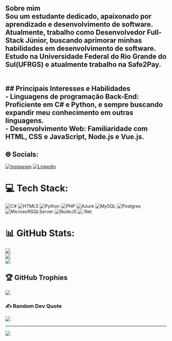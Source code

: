 ## Sobre mim<br>Sou um estudante dedicado, apaixonado por aprendizado e desenvolvimento de software. Atualmente, trabalho como Desenvolvedor Full-Stack Júnior, buscando aprimorar minhas habilidades em desenvolvimento de software.<br>Estudo na Universidade Federal do Rio Grande do Sul(UFRGS) e atualmente trabalho na Safe2Pay. <br><br><br>## Principais Interesses e Habilidades<br>- Linguagens de programação Back-End: Proficiente em C# e Python, e sempre buscando expandir meu conhecimento em outras linguagens.<br>- Desenvolvimento Web: Familiaridade com HTML, CSS e JavaScript, Node.js e Vue.js.<br>


## 🌐 Socials:
[![Instagram](https://img.shields.io/badge/Instagram-%23E4405F.svg?logo=Instagram&logoColor=white)](https://instagram.com/gustalicht) [![LinkedIn](https://img.shields.io/badge/LinkedIn-%230077B5.svg?logo=linkedin&logoColor=white)](https://linkedin.com/in/https://www.linkedin.com/in/gustavolicht) 

# 💻 Tech Stack:
![C#](https://img.shields.io/badge/c%23-%23239120.svg?style=for-the-badge&logo=c-sharp&logoColor=white) ![HTML5](https://img.shields.io/badge/html5-%23E34F26.svg?style=for-the-badge&logo=html5&logoColor=white) ![Python](https://img.shields.io/badge/python-3670A0?style=for-the-badge&logo=python&logoColor=ffdd54) ![PHP](https://img.shields.io/badge/php-%23777BB4.svg?style=for-the-badge&logo=php&logoColor=white) ![Azure](https://img.shields.io/badge/azure-%230072C6.svg?style=for-the-badge&logo=microsoftazure&logoColor=white) ![MySQL](https://img.shields.io/badge/mysql-%2300000f.svg?style=for-the-badge&logo=mysql&logoColor=white) ![Postgres](https://img.shields.io/badge/postgres-%23316192.svg?style=for-the-badge&logo=postgresql&logoColor=white) ![MicrosoftSQLServer](https://img.shields.io/badge/Microsoft%20SQL%20Server-CC2927?style=for-the-badge&logo=microsoft%20sql%20server&logoColor=white) ![NodeJS](https://img.shields.io/badge/node.js-6DA55F?style=for-the-badge&logo=node.js&logoColor=white) ![.Net](https://img.shields.io/badge/.NET-5C2D91?style=for-the-badge&logo=.net&logoColor=white)
# 📊 GitHub Stats:
![](https://github-readme-stats.vercel.app/api?username=gustalicht&theme=omni&hide_border=false&include_all_commits=true&count_private=true)<br/>
![](https://github-readme-streak-stats.herokuapp.com/?user=gustalicht&theme=omni&hide_border=false)<br/>
![](https://github-readme-stats.vercel.app/api/top-langs/?username=gustalicht&theme=omni&hide_border=false&include_all_commits=true&count_private=true&layout=compact)

## 🏆 GitHub Trophies
![](https://github-profile-trophy.vercel.app/?username=gustalicht&theme=radical&no-frame=false&no-bg=false&margin-w=4)

### ✍️ Random Dev Quote
![](https://quotes-github-readme.vercel.app/api?type=horizontal&theme=radical)


---
[![](https://visitcount.itsvg.in/api?id=gustalicht&icon=5&color=1)](https://visitcount.itsvg.in)

<!-- Proudly created with GPRM ( https://gprm.itsvg.in ) -->

